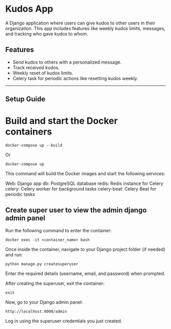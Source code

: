 # Kudos App

A Django application where users can give kudos to other users in their organization. This app includes features like weekly kudos limits, messages, and tracking who gave kudos to whom.

## Features
- Send kudos to others with a personalized message.
- Track received kudos.
- Weekly reset of kudos limits.
- Celery task for periodic actions like resetting kudos weekly.

---

## **Setup Guide**

# Build and start the Docker containers

```docker-compose up --build```

Or 

```docker-compose up``` 

This command will build the Docker images and start the following services:

Web: Django app
db: PostgreSQL database
redis: Redis instance for Celery
celery: Celery worker for background tasks
celery-beat: Celery Beat for periodic tasks

## Create super user to view the admin django admin panel

Run the following command to enter the container:

```
docker exec -it <container_name> bash
```

Once inside the container, navigate to your Django project folder (if needed) and run:

```
python manage.py createsuperuser
```
Enter the required details (username, email, and password) when prompted.

After creating the superuser, exit the container:

```
exit
```

Now, go to your Django admin panel:

```
http://localhost:8000/admin

```
Log in using the superuser credentials you just created.
